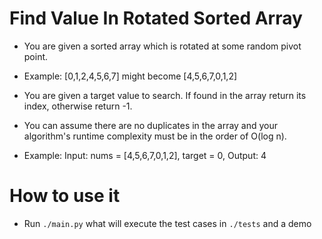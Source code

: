 # Find Value In Rotated Sorted Array

- You are given a sorted array which is rotated at some random pivot point.

- Example: [0,1,2,4,5,6,7] might become [4,5,6,7,0,1,2]

- You are given a target value to search. If found in the array return its index, otherwise return -1.

- You can assume there are no duplicates in the array and your algorithm's runtime complexity must be in the order of O(log n).

- Example: Input: nums = [4,5,6,7,0,1,2], target = 0, Output: 4


# How to use it

- Run `./main.py` what will execute the test cases in `./tests` and a demo

